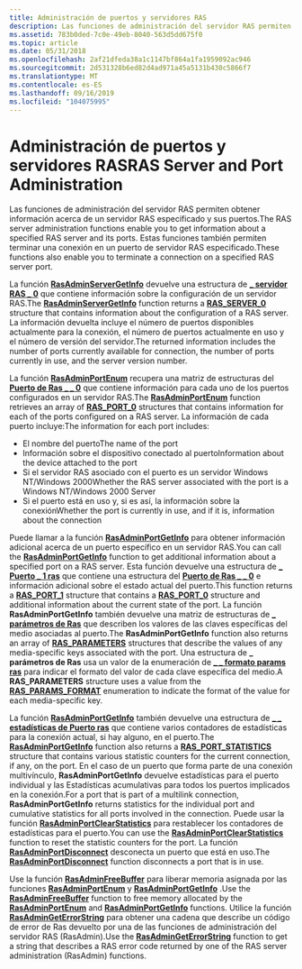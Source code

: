 ```yaml
---
title: Administración de puertos y servidores RAS
description: Las funciones de administración del servidor RAS permiten obtener información acerca de un servidor RAS especificado y sus puertos. Estas funciones también permiten terminar una conexión en un puerto de servidor RAS especificado.
ms.assetid: 783b0ded-7c0e-49eb-8040-563d5dd675f0
ms.topic: article
ms.date: 05/31/2018
ms.openlocfilehash: 2af21dfeda38a1c1147bf864a1fa1959092ac946
ms.sourcegitcommit: 2d531328b6ed82d4ad971a45a5131b430c5866f7
ms.translationtype: MT
ms.contentlocale: es-ES
ms.lasthandoff: 09/16/2019
ms.locfileid: "104075995"
---
```

# <a name="ras-server-and-port-administration"></a><span data-ttu-id="cd3d9-104">Administración de puertos y servidores RAS</span><span class="sxs-lookup"><span data-stu-id="cd3d9-104">RAS Server and Port Administration</span></span>

<span data-ttu-id="cd3d9-105">Las funciones de administración del servidor RAS permiten obtener información acerca de un servidor RAS especificado y sus puertos.</span><span class="sxs-lookup"><span data-stu-id="cd3d9-105">The RAS server administration functions enable you to get information about a specified RAS server and its ports.</span></span> <span data-ttu-id="cd3d9-106">Estas funciones también permiten terminar una conexión en un puerto de servidor RAS especificado.</span><span class="sxs-lookup"><span data-stu-id="cd3d9-106">These functions also enable you to terminate a connection on a specified RAS server port.</span></span>

<span data-ttu-id="cd3d9-107">La función [**RasAdminServerGetInfo**](rasadminservergetinfo.md) devuelve una estructura de [**\_ servidor RAS \_ 0**](ras-server-0-str.md) que contiene información sobre la configuración de un servidor RAS.</span><span class="sxs-lookup"><span data-stu-id="cd3d9-107">The [**RasAdminServerGetInfo**](rasadminservergetinfo.md) function returns a [**RAS\_SERVER\_0**](ras-server-0-str.md) structure that contains information about the configuration of a RAS server.</span></span> <span data-ttu-id="cd3d9-108">La información devuelta incluye el número de puertos disponibles actualmente para la conexión, el número de puertos actualmente en uso y el número de versión del servidor.</span><span class="sxs-lookup"><span data-stu-id="cd3d9-108">The returned information includes the number of ports currently available for connection, the number of ports currently in use, and the server version number.</span></span>

<span data-ttu-id="cd3d9-109">La función [**RasAdminPortEnum**](rasadminportenum.md) recupera una matriz de estructuras del [**Puerto de Ras \_ \_ 0**](ras-port-0-str.md) que contiene información para cada uno de los puertos configurados en un servidor RAS.</span><span class="sxs-lookup"><span data-stu-id="cd3d9-109">The [**RasAdminPortEnum**](rasadminportenum.md) function retrieves an array of [**RAS\_PORT\_0**](ras-port-0-str.md) structures that contains information for each of the ports configured on a RAS server.</span></span> <span data-ttu-id="cd3d9-110">La información de cada puerto incluye:</span><span class="sxs-lookup"><span data-stu-id="cd3d9-110">The information for each port includes:</span></span>

-   <span data-ttu-id="cd3d9-111">El nombre del puerto</span><span class="sxs-lookup"><span data-stu-id="cd3d9-111">The name of the port</span></span>
-   <span data-ttu-id="cd3d9-112">Información sobre el dispositivo conectado al puerto</span><span class="sxs-lookup"><span data-stu-id="cd3d9-112">Information about the device attached to the port</span></span>
-   <span data-ttu-id="cd3d9-113">Si el servidor RAS asociado con el puerto es un servidor Windows NT/Windows 2000</span><span class="sxs-lookup"><span data-stu-id="cd3d9-113">Whether the RAS server associated with the port is a Windows NT/Windows 2000 Server</span></span>
-   <span data-ttu-id="cd3d9-114">Si el puerto está en uso y, si es así, la información sobre la conexión</span><span class="sxs-lookup"><span data-stu-id="cd3d9-114">Whether the port is currently in use, and if it is, information about the connection</span></span>

<span data-ttu-id="cd3d9-115">Puede llamar a la función [**RasAdminPortGetInfo**](rasadminportgetinfo.md) para obtener información adicional acerca de un puerto específico en un servidor RAS.</span><span class="sxs-lookup"><span data-stu-id="cd3d9-115">You can call the [**RasAdminPortGetInfo**](rasadminportgetinfo.md) function to get additional information about a specified port on a RAS server.</span></span> <span data-ttu-id="cd3d9-116">Esta función devuelve una estructura de [**\_ Puerto \_ 1 ras**](ras-port-1-str.md) que contiene una estructura del [**Puerto de Ras \_ \_ 0**](/windows/desktop/api/Mprapi/ns-mprapi-ras_port_0) e información adicional sobre el estado actual del puerto.</span><span class="sxs-lookup"><span data-stu-id="cd3d9-116">This function returns a [**RAS\_PORT\_1**](ras-port-1-str.md) structure that contains a [**RAS\_PORT\_0**](/windows/desktop/api/Mprapi/ns-mprapi-ras_port_0) structure and additional information about the current state of the port.</span></span> <span data-ttu-id="cd3d9-117">La función **RasAdminPortGetInfo** también devuelve una matriz de estructuras de [**\_ parámetros de Ras**](ras-parameters-str.md) que describen los valores de las claves específicas del medio asociadas al puerto.</span><span class="sxs-lookup"><span data-stu-id="cd3d9-117">The **RasAdminPortGetInfo** function also returns an array of [**RAS\_PARAMETERS**](ras-parameters-str.md) structures that describe the values of any media-specific keys associated with the port.</span></span> <span data-ttu-id="cd3d9-118">Una estructura de **\_ parámetros de Ras** usa un valor de la enumeración de [**\_ \_ formato params ras**](ras-params-format-str.md) para indicar el formato del valor de cada clave específica del medio.</span><span class="sxs-lookup"><span data-stu-id="cd3d9-118">A **RAS\_PARAMETERS** structure uses a value from the [**RAS\_PARAMS\_FORMAT**](ras-params-format-str.md) enumeration to indicate the format of the value for each media-specific key.</span></span>

<span data-ttu-id="cd3d9-119">La función [**RasAdminPortGetInfo**](rasadminportgetinfo.md) también devuelve una estructura de [**\_ \_ estadísticas de Puerto ras**](ras-port-statistics-str.md) que contiene varios contadores de estadísticas para la conexión actual, si hay alguno, en el puerto.</span><span class="sxs-lookup"><span data-stu-id="cd3d9-119">The [**RasAdminPortGetInfo**](rasadminportgetinfo.md) function also returns a [**RAS\_PORT\_STATISTICS**](ras-port-statistics-str.md) structure that contains various statistic counters for the current connection, if any, on the port.</span></span> <span data-ttu-id="cd3d9-120">En el caso de un puerto que forma parte de una conexión multivínculo, **RasAdminPortGetInfo** devuelve estadísticas para el puerto individual y las Estadísticas acumulativas para todos los puertos implicados en la conexión.</span><span class="sxs-lookup"><span data-stu-id="cd3d9-120">For a port that is part of a multilink connection, **RasAdminPortGetInfo** returns statistics for the individual port and cumulative statistics for all ports involved in the connection.</span></span> <span data-ttu-id="cd3d9-121">Puede usar la función [**RasAdminPortClearStatistics**](rasadminportclearstatistics.md) para restablecer los contadores de estadísticas para el puerto.</span><span class="sxs-lookup"><span data-stu-id="cd3d9-121">You can use the [**RasAdminPortClearStatistics**](rasadminportclearstatistics.md) function to reset the statistic counters for the port.</span></span> <span data-ttu-id="cd3d9-122">La función [**RasAdminPortDisconnect**](rasadminportdisconnect.md) desconecta un puerto que está en uso.</span><span class="sxs-lookup"><span data-stu-id="cd3d9-122">The [**RasAdminPortDisconnect**](rasadminportdisconnect.md) function disconnects a port that is in use.</span></span>

<span data-ttu-id="cd3d9-123">Use la función [**RasAdminFreeBuffer**](rasadminfreebuffer.md) para liberar memoria asignada por las funciones [**RasAdminPortEnum**](rasadminportenum.md) y [**RasAdminPortGetInfo**](rasadminportgetinfo.md) .</span><span class="sxs-lookup"><span data-stu-id="cd3d9-123">Use the [**RasAdminFreeBuffer**](rasadminfreebuffer.md) function to free memory allocated by the [**RasAdminPortEnum**](rasadminportenum.md) and [**RasAdminPortGetInfo**](rasadminportgetinfo.md) functions.</span></span> <span data-ttu-id="cd3d9-124">Utilice la función [**RasAdminGetErrorString**](rasadmingeterrorstring.md) para obtener una cadena que describe un código de error de Ras devuelto por una de las funciones de administración del servidor RAS (RasAdmin).</span><span class="sxs-lookup"><span data-stu-id="cd3d9-124">Use the [**RasAdminGetErrorString**](rasadmingeterrorstring.md) function to get a string that describes a RAS error code returned by one of the RAS server administration (RasAdmin) functions.</span></span>

 

 




